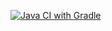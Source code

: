 [![Java CI with Gradle](https://github.com/Slaywerz/aqa-5.1/actions/workflows/gradle.yml/badge.svg?branch=master)](https://github.com/Slaywerz/aqa-5.1/actions/workflows/gradle.yml)
